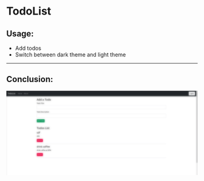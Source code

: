 # TodoList

## Usage:
* Add todos
* Switch between dark theme and light theme
---
## Conclusion:
<img src="./image.png">